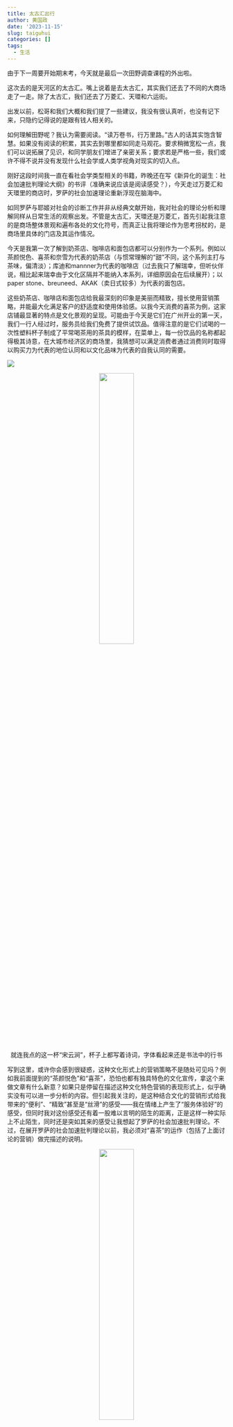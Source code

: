 ```yaml
---
title: 太古汇出行
author: 黄国政
date: '2023-11-15'
slug: taiguhui
categories: []
tags:
  - 生活
---
```


<!--more-->

由于下一周要开始期末考，今天就是最后一次田野调查课程的外出啦。

这次去的是天河区的太古汇。嘴上说着是去太古汇，其实我们还去了不同的大商场走了一走。除了太古汇，我们还去了万菱汇、天環和六运街。

出发以前，松哥和我们大概和我们提了一些建议，我没有很认真听，也没有记下来，只隐约记得说的是跟有钱人相关的。

如何理解田野呢？我认为需要阅读。“读万卷书，行万里路。”古人的话其实饱含智慧。如果没有阅读的积累，其实去到哪里都如同走马观花。要求稍微宽松一点，我们可以说拓展了见识，和同学朋友们增进了亲密关系；要求若是严格一些，我们或许不得不说并没有发现什么社会学或人类学视角对现实的切入点。

刚好这段时间我一直在看社会学类型相关的书籍，昨晚还在写《新异化的诞生：社会加速批判理论大纲》的书评（准确来说应该是阅读感受？），今天走过万菱汇和天環里的商店时，罗萨的社会加速理论重新浮现在脑海中。

如同罗萨与耶姬对社会的诊断工作并非从经典文献开始，我对社会的理论分析和理解同样从日常生活的观察出发。不管是太古汇，天環还是万菱汇，首先引起我注意的是商场整体景观和遍布各处的文化符号，而真正让我将理论作为思考拐杖的，是商场里具体的门店及其运作情况。

今天是我第一次了解到奶茶店、咖啡店和面包店都可以分别作为一个系列。例如以茶颜悦色、喜茶和奈雪为代表的奶茶店（与惯常理解的“甜”不同，这个系列主打与茶味，偏清淡）；库迪和mannner为代表的咖啡店（过去我只了解瑞幸，但听伙伴说，相比起来瑞幸由于文化区隔并不能纳入本系列，详细原因会在后续展开）；以paper stone、breuneed、AKAK（卖日式较多）为代表的面包店。

这些奶茶店、咖啡店和面包店给我最深刻的印象是美丽而精致，擅长使用营销策略，并能最大化满足客户的舒适度和使用体验感。以我今天消费的喜茶为例，这家店铺最显著的特点是文化景观的呈现。可能由于今天是它们在广州开业的第一天，我们一行人经过时，服务员给我们免费了提供试饮品。值得注意的是它们试喝的一次性塑料杯子制成了平常喝茶用的茶具的模样，在菜单上，每一份饮品的名称都起得极其诗意，在大城市经济区的商场里，我猜想可以满足消费者通过消费同时取得以购买力为代表的地位认同和以文化品味为代表的自我认同的需要。

![](/images/posts/2023/11/11-15-menu.jpg)

<center>
<img src="https://guozheng.rbind.io/images/posts/2023/11/11-15-poetry.jpg" alt="" width=40% height=40%>
<figcaption>就连我点的这一杯“宋云涧”，杯子上都写着诗词，字体看起来还是书法中的行书</figcaption>
</center>

写到这里，或许你会感到很疑惑，这种文化形式上的营销策略不是随处可见吗？例如我前面提到的“茶颜悦色”和“喜茶”，恐怕也都有独具特色的文化宣传，拿这个来做文章有什么新意？如果只是停留在描述这种文化特色营销的表现形式上，似乎确实没有可以进一步分析的内容。但引起我关注的，是这种结合文化的营销形式给我带来的“便利”、“精致”甚至是“丝滑”的感受——我在情绪上产生了“服务体验好”的感受，但同时我对这份感受还有着一股难以言明的陌生的距离，正是这样一种实际上不止陌生，同时还是突如其来的感受让我想起了罗萨的社会加速批判理论。不过，在展开罗萨的社会加速批判理论以前，我必须对“喜茶”的运作（包括了上面讨论的营销）做完描述的说明。

<center>
<img src="https://guozheng.rbind.io/images/posts/2023/11/11-15-mini-programs.jpg" alt="" width=40% height=40%>
<figcaption>喜茶的小程序</figcaption>
</center>

这是“喜茶”的点餐小程序。或许你同样会感到疑惑，一个普通的小程序有什么值得注意？类似的点餐小程序不是随处可见吗？的确如此，但不同于以往点餐，这一次在喜茶消费，从它们的文化包装引起我注意开始，我不自觉对喜茶的小程序也关注起来——界面的流畅程度和使用体验感，其中使用体验感包括UI设计的色彩、图片与文字的排版。一如喜茶在文化包装上给予了我一股精致、高雅的使用体验，小程序的界面与交互使用体验也大大增加了我在点餐过程中程序运作的使用流畅度，丰富了我的体验度。由于我在学习网页设计，所以对界面交互敏感度比较高，并不是随便设计都能达到相应的效果。

综上（终于要引出我想借用的罗萨的社会加速批判理论了），借助喜茶文化包装宣传的营销策略和点餐小程序运作，我想表达的是它们最明显的特征是精致、便利、流畅，一方面极大地满足了消费者的消费舒适度，另一方面则丰富了消费者的消费体验感。而值得关注的问题也在此时出现：在我们高度舒适与流畅（乃至丝滑）感受的背后，是谁为奶茶的诗意名称定义？是谁制作了UI界面精美的小程序？是谁制定了一整套复杂的营销和运作策略？这整一个设计过程和我们对从点餐到奶茶到手的过程的认识两者之间，距离有多遥远？

在这里，我需要引出罗萨在提出社会加速批判理论时重拾的概念：异化。

<center>
<img src="https://guozheng.rbind.io/images/posts/2023/11/11-15-rosa.jpg" width=70% height=70%>
<figcaption>哈特穆特·罗萨</figcaption>
</center>

我想思考的问题其实很简单。我知晓社会分工的精细化会带来不同专业领域的分化，如同今天的我们作为学术领域内的成员（暂时将大学生界定为这样一个定义尚未清晰的群体），当我们今天踏入奶茶饮品这一消费领域时，如果我们稍加注意，便会惊讶地发现看起来简简单单的一杯奶茶背后竟充满了各种领域的专业知识，有经济学的、心理学的、市场营销的、文学的和计算机的等等，而更让人感到惊讶的是这些不同领域的知识不仅在横向上与日俱增地扩展和交织在一起，同时在纵向上日益深入，变得更精细复杂。举一个简单的例子，可能过去的优乐美只有广告学知识和经济学知识等有限学科的身影，而且只有简单的文字描述和电视宣传，但今天一杯普通的奶茶不仅可以在互联网上数字化，而且包装盒上展示的文字还是我们叫不上名的古诗词。我们和生活之中周身物品似乎越来越”远“、越来越”陌生“，这种变化可能会带来什么后果？

这么一想，我看着眼前的奶茶，只觉得自己对它一无所知，再重新审视从服务员给予我免费饮品开始的预消费环节到最后消费的完成，虽然我的体验流畅且舒适，但其中还带有“丝滑”到几乎漂浮的感觉——我的体验感被满足了又好像被架空了，如同我从起点快速抵达终点，但过程没有摩擦，这让我感到一股奇怪的陌生的感觉。我确实消费了手中这杯奶茶，但我似乎只剩下了“被动”的消费能力，而失去了主动消费的能力。

这杯奶茶很陌生，我的感受也很陌生。

罗萨在《新异化的诞生：社会加速批判理论大纲》中提出，社会加速会带来异化，而通往“异化”的一个面向就包含物界的异化。他指出物界包括两种物体类型：我们生产出来的物，以及我们所消费的物。Habermas认为，人在最低限度上都会跟一些物体具有亲密的关系。罗萨则从社会加速的角度指出，我们与物界的关系会随着更替速度改变，长时间使用的物品可能会成为我们主观感受上自我的一部分，被我们内化，标志个人特质，变成“我们日常体验、身份认同、生命史的一部分”。换句话说，我们可以“扩展进物界“，物也会”变成自我栖居之处“，正因如此，泰勒称人是”多孔的“。但在加速社会，由于我们可以**很容易地增加生产速度，物品更新迭代的速度也很快，而维持和修理物的速度却提升得很慢**，物品的道德性消费会超越其物理性消费，比如我们越来越会在车子、计算机和手机等物品还没坏掉时就丢掉或替换它们。此外，罗萨还指出**我们所使用的物品变得越来越智能，越来越精细，这导致了我们与这些物品之间的鸿沟变得越来越大**。

> ”既有的经验在越来越快的创新之下会变得越来越没有价值。这让我们与物之间产生了异化，因为我们没有办法正确操作这些物，并且感觉非常糟糕，觉得不会用这些东西是自己的错。“
> 

> 对于我的旧的移动设备，我还知道要怎么设定时钟，但新的这个，我不知道；我根本没有时间去搞懂要怎么设置。在录音带时代，我知道要怎么录一首电台播放的歌，但现在新科技让我不知道该怎么弄。旧的手机，我知道怎么改变来电铃声，但新的我不知道怎么改。
> 

总结下来，罗萨所认为的人与物的异化是指**人与物关系的严重分离和陌生化**。

可能对于我身边的小伙伴来说，喝一杯奶茶是一件很简单的事情。换作我还在念中学的时候，我会抱有同样的想法，因为那时候如果要喝奶茶，只需要在线下随便找一家店面，拿起菜单挑好奶茶，然后”啪“地一声放下，大声告诉服务员即可。但现在奶茶店品牌层出不穷，茶颜悦色、喜茶、奈雪和益禾堂等牌子琳琅满目，同时不同口味、不同原料的奶茶也眼花缭乱，可能今天大受推崇的还是芋圆啵啵，明天就换成了杨枝甘露，后天又摇身一变变成海盐奶盖，每天都有新花样。此外，现在大家都习惯线上点单，小程序和微信支付都很方便，但各种优惠活动与票券充斥在菜单界面。以上种种要素层层加码，以致走进大商场时我都生不出喝奶茶的欲望，只因为我对它感到前所未有的陌生。我甚至会认为自己很”土”，不敢踏足其中。我想，这也是为什么今天听到大家和我科普大商场里流行的奶茶店、咖啡店和面包店时，我既为自己的无知感到惊讶，也为逐渐了解它们的存在而试图思索我与它们的关系[^q1]。

[^q1]: 值得一提的是，2023年2月23日，名为“遵义国旅漆姐”的豆友在豆瓣创建了一个名为“我不会XX | 我的人生新手村”的小组，截至2023年11月15日，已有组员113645人。小组的宗旨是希望提供一个类似游戏中的新手村平台，帮助组员适应社会化。虽然社会化是在社会加速以前便存在的事情，但在当下却以非正式的网络组织形式出现，我认为在某种程度上回应了社会加速现象。

在此，需要补充罗萨根据功能批判角度提出的去同步化概念，以对我与奶茶消费之间产生的“鸿沟”进行进一步分析。在罗萨的书中，去同步化是指事物之间加速能力大小不同所带来的诸多制度、过程和实践之间的界限的摩擦与张力（91）。如同我们与物的关系一般，我们对物的理解能力变化的速度已经难以跟上物的存在及其运作原理的变化速度[^q2]，虽然这并不会妨碍我们对它们的使用（实际上，我们并不需要十分清楚汽车的构造才能开车，也不需要学会电脑的拆修和组装才能使用电脑，不过当它们的功能变得愈加精细和复杂时，我们可能会面临和罗萨同样的苦恼，并花上一些时间适应），它们在尽力地丰富我们使用体验的同时，还尽可能最大化地简化了操作过程。但我认为，当我们愈发难以理解消费的物品时，我们应当警惕自主性在多大程度上让渡给了制造者，或是吉登斯口中的专家知识，以及在这消费的物之后，是否存在足以控制我们消费走向的力量。如同我第一次消费喜茶时，服务员的引导和小伙伴的介绍帮助我完成整一个过程，我感觉没有太大障碍，但我的状态是被动的，这杯奶茶从宣传到来到我的手上，我都对它感到难以言喻的陌生。同样的感受在我上周和姐姐一起吃饭时也有过，大商场里的餐厅菜单不仅琳琅满目，而且充斥着各种套餐与优惠券，如果是我，最后恐怕只能随意选择，而姐姐作为常客，还得再三衡量最后做出她所认为的相对经济和理性的选择。

[^q2]: 关于人与物了解和使用的关系，我想起了美国哲学家波西格在《禅与摩托车维修艺术》中讨论了人和科技的关系

<center>
<img src="https://guozheng.rbind.io/images/posts/2023/11/11-15-unknown.jpg" alt="" width=40% height=40%>
<figcaption>刚拿到奶茶的时候我竟然搞不清吸管应该插在哪里</figcaption>
</center>

尝试进行以上分析并非是要指出我们必须了解身边每一件物品的来源和机制原理，这也无法完全证明人与物之间在本质上发生了异化。毕竟罗萨在书中的结语也说到，他反复提及的”异化“概念在”定义上还相当模糊不清，也并没有形成一套完整的哲学方面的意涵“。但我认为当下人与物之间的关系确实在发生一种当人们稍加注意便可能会感到惊讶的分离和陌生化。而根据罗萨提供的社会加速和异化概念，我认为这种趋势值得我们尝试思考：这会给我们的生活带来怎样的影响？

让我们回到罗萨眼中的批判理论出发点，即追问“什么阻碍了我们的美好生活”。在我看来，人与物去同步化所带来的陌生可能导致的生活自主性让渡是阻碍我们美好生活的一种因素。而罗萨在基于人与物的分离和陌生化的讨论上，做出了关于生活变化的进一步分析。

早在一个世纪以前，瓦尔特·本雅明就区分了“体验”和“经验”的关系。**体验是片刻的，经验则会深深烙印在我们心中，跟我们的认同和生命历程联系在一起，而且对我们自己非常重要，会触动我们或是改变我们**。本雅明认为，我们可能到了一个体验很丰富，但经验很贫乏的时代。罗萨据此举出了看电视和旅行的例子，前者是“去感官化”和“去背景化”的，比如看电视时只需紧紧盯着屏幕，鼻子和皮肤等其他感官的知觉无需有意调用，同时，不管电视节目如何精彩，它与我们是谁没有关系，跟我们感觉如何、余生如何也都没有关系；而后者往往会驱使行动者全身心投入。由此，罗萨认为体验跟我们的内在状态没有“共鸣”，在体验类的活动里，“我们的行动或体验都只是’孤立的片段‘”，这些片段不会留下记忆痕迹，我们倾向于马上忘记它们。而这也十分符合加速社会，因为大部分的经验在此间“很快就会过时而无用了，人们总是要准备去面对无法预想到的新事物”。值得一提的是，本雅明在区分“体验”和“经历”时以纪念品举了例子，他认为纪念品可以作为“外在的记忆足迹”帮助我们回想体验的时刻。但今天，特种兵式的旅行，更新迭代、层出不穷的选择，愈发陌生复杂的事物，在所有这些因素的影响下，“这些东西不再跟我们诉说些什么了，它们’冷却‘了。它们不再有搅动我们内心的力量，因为它们就仅仅是外在的体验痕迹，而现在对我们来说已经完全没有意义了。”[^q3]正因如此，我们的“**体验时刻越来越丰富，但是生命经验越来越贫乏**”，结果便是“时间飞快流逝，却又在记忆里不着痕迹”，我们消费的商品以及背后的时间与我们相异，且无法有效整合到我们的生命经验之中。在这里，罗萨的论述实际上是从时间异化、物的异化联系到了自我的异化和社会的异化，即由于社会加速带来的我们与时间和物品的鸿沟会导致我们自身乃至我们与社会的关系出现问题。当社会加速，短时间里或许会留下丰富的体验，但记忆却不着痕迹，人们不仅可以快速道德性地消耗丰富的物品，还可以在短时间里发生大量的社会接触，例如在家里、在路上、在工作场所、在社交媒体上，一位社会行动者甚至可以在一两个小时里遇见许许多多不同的人，但我们却很难和哪怕一个人建立一段“太花时间”的“有共鸣的时间”，我们可能已经不大关心“别人的人生故事或人格问题”，也没有欲望向他人叙述自己的人生故事，因为在这快速变迁、快速相遇的世界里，陌生、效率、体验才是行之有效的主题。容易被我们忽视的，是“所有我们所经历的行动时刻和体验时刻，所有我们的抉择，我们所认识的人，我们需要的物，都是我们对自己人生的可能描述、确立我们身份认同的素材”，当它们都丝滑地掠过我们生命的地平线时，我们失去了“讲故事的能力”，自我的确定性变得脆弱，对他人的认识也将变得疏远、淡漠，我们与他人，与社会，和与世界的距离都是孤立地分割而开，以致当我们试图发出声音时，世界给予的只有巨大的沉默，而非共鸣。

![](/images/posts/2023/11/11-15-dommer.jpg)

[^q3]: 我突然想起过去买了一杯奈雪的奶茶，我大概听说过这个牌子口碑不错，但不是冲着它的口味，也不是“联名”（到现在我也不大搞得清什么是联名），只因为上面印有周杰伦的的图案而心生喜欢。在口味众多的选择里，周杰伦的图案让我想起每一晚聆听音乐的情绪，这显然深深嵌入在我的记忆中。

参考资料

1. 郑作彧：《化用的生活形式，还是共鸣的世界关系?——批判理论第四代的共识与分歧》， 社会科学(03)，2021-03-06.

2. 哈特穆特·罗萨：《新异化的诞生：社会加速批判理论大纲》，郑作彧译，上海人民出版社2018年版